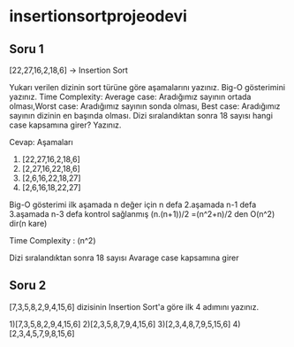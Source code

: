 # insertionsortprojeodevi
Soru 1
--------------------
[22,27,16,2,18,6] -> Insertion Sort

Yukarı verilen dizinin sort türüne göre aşamalarını yazınız.
Big-O gösterimini yazınız.
Time Complexity: Average case: Aradığımız sayının ortada olması,Worst case: Aradığımız sayının sonda olması, Best case: Aradığımız sayının dizinin en başında olması.
Dizi sıralandıktan sonra 18 sayısı hangi case kapsamına girer? Yazınız.

Cevap:
Aşamaları
1) [22,27,16,2,18,6]
2) [2,27,16,22,18,6]
3) [2,6,16,22,18,27]
4) [2,6,16,18,22,27]


Big-O gösterimi ilk aşamada n değer için n defa 2.aşamada n-1 defa 3.aşamada n-3 defa kontrol sağlanmış
(n.(n+1))/2 =(n^2+n)/2 den   O(n^2) dir(n kare)

Time Complexity : (n^2)

Dizi sıralandıktan sonra 18 sayısı  Avarage case kapsamına girer

Soru 2
-------------
[7,3,5,8,2,9,4,15,6] dizisinin Insertion Sort'a göre ilk 4 adımını yazınız.

1)[7,3,5,8,2,9,4,15,6]
2)[2,3,5,8,7,9,4,15,6]
3)[2,3,4,8,7,9,5,15,6]
4)[2,3,4,5,7,9,8,15,6]
